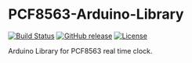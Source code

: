 # PCF8563-Arduino-Library
[![Build Status](https://travis-ci.org/Bill2462/PCF8563-Arduino-Library.svg?branch=master)](https://travis-ci.org/Bill2462/PCF8563-Arduino-Library)
[![GitHub release](https://img.shields.io/github/release/Bill2462/PCF8563-Arduino-Library.svg?maxAge=3600)](https://github.com/Bill2462/PCF8563-Arduino-Library/releases/latest)
[![License](https://img.shields.io/github/license/Bill2462/PCF8563-Arduino-Library.svg?maxAge=3600)](LICENSE)

Arduino Library for PCF8563 real time clock.
